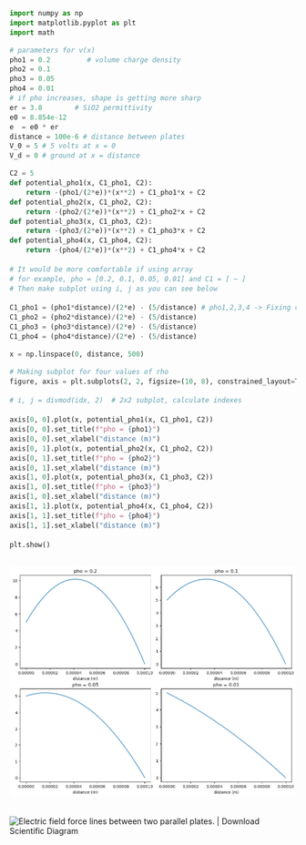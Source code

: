 ```python
import numpy as np
import matplotlib.pyplot as plt
import math
```


```python
# parameters for v(x) 
pho1 = 0.2         # volume charge density 
pho2 = 0.1
pho3 = 0.05
pho4 = 0.01
# if pho increases, shape is getting more sharp
er = 3.8        # SiO2 permittivity
e0 = 8.854e-12
e  = e0 * er 
distance = 100e-6 # distance between plates 
V_0 = 5 # 5 volts at x = 0
V_d = 0 # ground at x = distance
```


```python
C2 = 5
def potential_pho1(x, C1_pho1, C2):
    return -(pho1/(2*e))*(x**2) + C1_pho1*x + C2 
def potential_pho2(x, C1_pho2, C2):
    return -(pho2/(2*e))*(x**2) + C1_pho2*x + C2
def potential_pho3(x, C1_pho3, C2):
    return -(pho3/(2*e))*(x**2) + C1_pho3*x + C2
def potential_pho4(x, C1_pho4, C2):
    return -(pho4/(2*e))*(x**2) + C1_pho4*x + C2

# It would be more comfortable if using array
# for example, pho = [0.2, 0.1, 0.05, 0.01] and C1 = [ ~ ]
# Then make subplot using i, j as you can see below 

C1_pho1 = (pho1*distance)/(2*e) - (5/distance) # pho1,2,3,4 -> Fixing codes in a simpler way 
C1_pho2 = (pho2*distance)/(2*e) - (5/distance)
C1_pho3 = (pho3*distance)/(2*e) - (5/distance)
C1_pho4 = (pho4*distance)/(2*e) - (5/distance)
```


```python
x = np.linspace(0, distance, 500)
```


```python
# Making subplot for four values of rho 
figure, axis = plt.subplots(2, 2, figsize=(10, 8), constrained_layout=True)

# i, j = divmod(idx, 2)  # 2x2 subplot, calculate indexes

axis[0, 0].plot(x, potential_pho1(x, C1_pho1, C2))
axis[0, 0].set_title(f"pho = {pho1}")
axis[0, 0].set_xlabel("distance (m)")
axis[0, 1].plot(x, potential_pho2(x, C1_pho2, C2))
axis[0, 1].set_title(f"pho = {pho2}")
axis[0, 1].set_xlabel("distance (m)")
axis[1, 0].plot(x, potential_pho3(x, C1_pho3, C2))
axis[1, 0].set_title(f"pho = {pho3}")
axis[1, 0].set_xlabel("distance (m)")
axis[1, 1].plot(x, potential_pho4(x, C1_pho4, C2))
axis[1, 1].set_title(f"pho = {pho4}")
axis[1, 1].set_xlabel("distance (m)")

plt.show()
```


​    
![png](output_4_0.png)
​    

![Electric field force lines between two parallel plates. | Download  Scientific Diagram](https://encrypted-tbn0.gstatic.com/images?q=tbn:ANd9GcTG7wonALo6W-xeaKW5UpYt48vg84HC5p0kaA&s)

```python

```


```python

```

